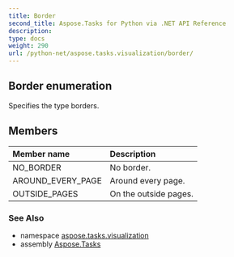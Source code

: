 ```yaml
---
title: Border
second_title: Aspose.Tasks for Python via .NET API Reference
description: 
type: docs
weight: 290
url: /python-net/aspose.tasks.visualization/border/
---
```


## Border enumeration

Specifies the type borders.

## Members
| Member name | Description |
| :- | :- |
|NO_BORDER|No border.|
|AROUND_EVERY_PAGE|Around every page.|
|OUTSIDE_PAGES|On the outside pages.|

### See Also

* namespace [aspose.tasks.visualization](/tasks/python-net/aspose.tasks.visualization/)
* assembly [Aspose.Tasks](/tasks/python-net/)

